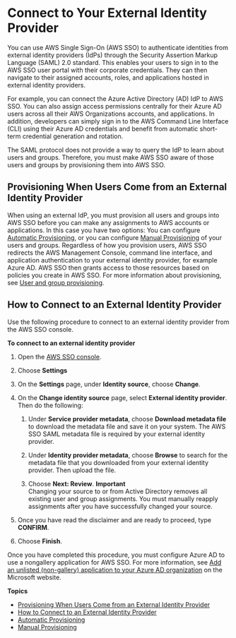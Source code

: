 # Connect to Your External Identity Provider<a name="manage-your-identity-source-idp"></a>

You can use AWS Single Sign\-On \(AWS SSO\) to authenticate identities from external identity providers \(IdPs\) through the Security Assertion Markup Language \(SAML\) 2\.0 standard\. This enables your users to sign in to the AWS SSO user portal with their corporate credentials\. They can then navigate to their assigned accounts, roles, and applications hosted in external identity providers\.

For example, you can connect the Azure Active Directory \(AD\) IdP to AWS SSO\. You can also assign access permissions centrally for their Azure AD users across all their AWS Organizations accounts, and applications\. In addition, developers can simply sign in to the AWS Command Line Interface \(CLI\) using their Azure AD credentials and benefit from automatic short\-term credential generation and rotation\.

The SAML protocol does not provide a way to query the IdP to learn about users and groups\. Therefore, you must make AWS SSO aware of those users and groups by provisioning them into AWS SSO\.

## Provisioning When Users Come from an External Identity Provider<a name="provisioning-when-external-idp"></a>

When using an external IdP, you must provision all users and groups into AWS SSO before you can make any assignments to AWS accounts or applications\. In this case you have two options: You can configure [Automatic Provisioning](provision-automatically.md), or you can configure [Manual Provisioning](provision-manually.md) of your users and groups\. Regardless of how you provision users, AWS SSO redirects the AWS Management Console, command line interface, and application authentication to your external identity provider, for example Azure AD\. AWS SSO then grants access to those resources based on policies you create in AWS SSO\. For more information about provisioning, see [User and group provisioning](users-groups-provisioning.md#user-group-provision)\.

## How to Connect to an External Identity Provider<a name="how-to-connect-idp"></a>

Use the following procedure to connect to an external identity provider from the AWS SSO console\.

**To connect to an external identity provider**

1. Open the [AWS SSO console](https://console.aws.amazon.com/singlesignon)\.

1. Choose **Settings**

1. On the **Settings** page, under **Identity source**, choose **Change**\.

1. On the **Change identity source** page, select **External identity provider**\. Then do the following:

   1. Under **Service provider metadata**, choose **Download metadata file** to download the metadata file and save it on your system\. The AWS SSO SAML metadata file is required by your external identity provider\.

   1. Under **Identity provider metadata**, choose **Browse** to search for the metadata file that you downloaded from your external identity provider\. Then upload the file\.

   1. Choose **Next: Review**\.
**Important**  
Changing your source to or from Active Directory removes all existing user and group assignments\. You must manually reapply assignments after you have successfully changed your source\.

1. Once you have read the disclaimer and are ready to proceed, type **CONFIRM**\.

1. Choose **Finish**\.

Once you have completed this procedure, you must configure Azure AD to use a nongallery application for AWS SSO\. For more information, see [Add an unlisted \(non\-gallery\) application to your Azure AD organization](https://docs.microsoft.com/en-us/azure/active-directory/manage-apps/add-non-gallery-app) on the Microsoft website\.

**Topics**
+ [Provisioning When Users Come from an External Identity Provider](#provisioning-when-external-idp)
+ [How to Connect to an External Identity Provider](#how-to-connect-idp)
+ [Automatic Provisioning](provision-automatically.md)
+ [Manual Provisioning](provision-manually.md)
